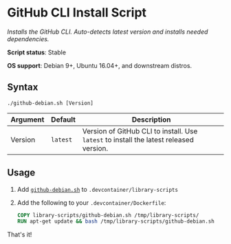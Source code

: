 # GitHub CLI Install Script

*Installs the GitHub CLI. Auto-detects latest version and installs needed dependencies.*

**Script status**: Stable

**OS support**: Debian 9+, Ubuntu 16.04+, and downstream distros.

## Syntax

```text
./github-debian.sh [Version]
```

|Argument|Default|Description|
|--------|-------|-----------|
|Version|`latest`| Version of GitHub CLI to install. Use `latest` to install the latest released version. |

## Usage

1. Add [`github-debian.sh`](../github-debian.sh) to `.devcontainer/library-scripts`

2. Add the following to your `.devcontainer/Dockerfile`:

    ```Dockerfile
    COPY library-scripts/github-debian.sh /tmp/library-scripts/
    RUN apt-get update && bash /tmp/library-scripts/github-debian.sh
    ```

That's it!
